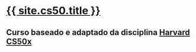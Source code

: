 # [{{ site.cs50.title }}](/)

## Curso baseado e adaptado da disciplina [Harvard CS50x](https://cs50.harvard.edu/x/)
